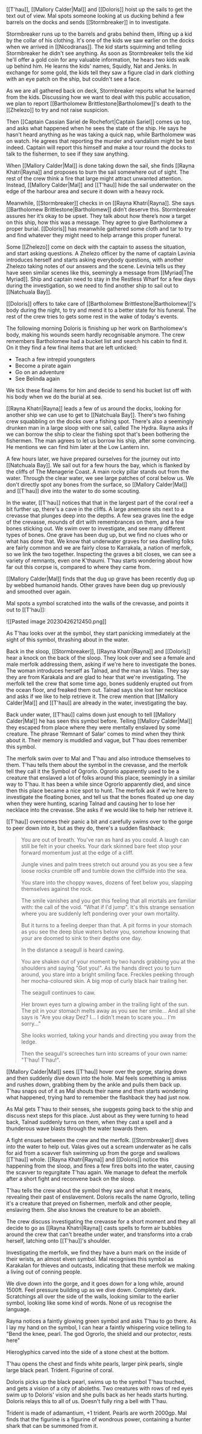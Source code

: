 [[T'hau]], [[Mallory Calder|Mal]] and [[Doloris]] hoist up the sails to get the text out of view. Mal spots someone looking at us ducking behind a few barrels on the docks and sends [[Stormbreaker]] in to investigate.

Stormbreaker runs up to the barrels and grabs behind them, lifting up a kid by the collar of his clothing. It's one of the kids we saw earlier on the docks when we arrived in [[Nicodranas]]. The kid starts squirming and telling Stormbreaker he didn't see anything. As soon as Stormbreaker tells the kid he'll offer a gold coin for any valuable information, he hears two kids walk up behind him. He learns the kids' names, Squidly, Nat and Jenks. In exchange for some gold, the kids tell they saw a figure clad in dark clothing with an eye patch on the ship, but couldn't see a face.

As we are all gathered back on deck, Stormbreaker reports what he learned from the kids. Discussing how we want to deal with this public accusation, we plan to report [[Bartholomew Brittlestone|Bartholomew]]'s death to the [[Zhelezo]] to try and not raise suspicion.

Then [[Captain Cassian Sariel de Rochefort|Captain Sariel]] comes up top, and asks what happened when he sees the state of the ship. He says he hasn't heard anything as he was taking a quick nap, while Bartholomew was on watch. He agrees that reporting the murder and vandalism might be best indeed. Captain will report this himself and make a tour round the docks to talk to the fishermen, to see if they saw anything.

When [[Mallory Calder|Mal]] is done taking down the sail, she finds [[Rayna Khatri|Rayna]] and proposes to burn the sail somewhere out of sight. The rest of the crew think a fire that large might attract unwanted attention. Instead, [[Mallory Calder|Mal]] and [[T'hau]] hide the sail underwater on the edge of the harbour area and secure it down with a heavy rock.

Meanwhile, [[Stormbreaker]] checks in on [[Rayna Khatri|Rayna]]. She says [[Bartholomew Brittlestone|Bartholomew]] didn’t deserve this. Stormbreaker assures her it’s okay to be upset. They talk about how there’s now a target on this ship, how this was a message. They agree to give Bartholomew a proper burial. [[Doloris]] has meanwhile gathered some cloth and tar to try and find whatever they might need to help arrange this proper funeral. 

Some [[Zhelezo]] come on deck with the captain to assess the situation, and start asking questions. A Zhelezo officer by the name of captain Lavinia introduces herself and starts asking everybody questions, with another Zhelezo taking notes of our answers and the scene. Levinia tells us they have seen similar scenes like this, seemingly a message from [[Myriad|The Myriad]]. Ship and captain need to stay in the Restless Wharf for a few days during the investigation, so we need to find another ship to sail out to [[Natchuala Bay]].

[[Doloris]] offers to take care of [[Bartholomew Brittlestone|Bartholomew]]'s body during the night, to try and mend it to a better state for his funeral. The rest of the crew tries to gets some rest in the wake of today's events. 

The following morning Doloris is finishing up her work on Bartholomew's body, making his wounds seem hardly recognisable anymore. The crew remembers Bartholomew had a bucket list and search his cabin to find it. On it they find a few final items that are left unticked:

- Teach a few intrepid youngsters
- Become a pirate again
- Go on an adventure
- See Belinda again

We tick these final items for him and decide to send his bucket list off with his body when we do the burial at sea.

[[Rayna Khatri|Rayna]] leads a few of us around the docks, looking for another ship we can use to get to [[Natchuala Bay]]. There's two fishing crew squabbling on the docks over a fishing spot. There's also a seemingly drunken man in a large sloop with one sail, called The Hydra. Rayna asks if we can borrow the ship to clear the fishing spot that's been bothering the fishermen. The man agrees to let us borrow his ship, after some convincing. He mentions we can find him later at the Low Lantern inn.

A few hours later, we have prepared ourselves for the journey out into [[Natchuala Bay]]. We sail out for a few hours the bay, which is flanked by the cliffs of The Menagerie Coast. A main rocky pillar stands out from the water. Through the clear water, we see large patches of coral below us. We don't directly spot any bones from the surface, so [[Mallory Calder|Mal]] and [[T'hau]] dive into the water to do some scouting.

In the water, [[T'hau]] notices that that in the largest part of the coral reef a bit further up, there's a cave in the cliffs. A large anemone sits next to a crevasse that plunges deep into the depths. A few sea graves line the edge of the crevasse, mounds of dirt with remembrances on them, and a few bones sticking out. We swim over to investigate, and see many different types of bones. One grave has been dug up, but we find no clues who or what has done that. We know that underwater graves for sea dwelling folks are fairly common and we are fairly close to Karrakala, a nation of merfolk, so we link the two together. Inspecting the graves a bit closes, we can see a variety of remnants, even one K'thaumi. T'hau starts wondering about how far out this corpse is, compared to where they came from.

[[Mallory Calder|Mal]] finds that the dug up grave has been recently dug up by webbed humanoid hands. Other graves have been dug up previously and smoothed over again.

Mal spots a symbol scratched into the walls of the crevasse, and points it out to [[T'hau]]:

![[Pasted image 20230426212450.png]]

As T'hau looks over at the symbol, they start panicking immediately at the sight of this symbol, thrashing about in the water.

Back in the sloop, [[Stormbreaker]], [[Rayna Khatri|Rayna]] and [[Doloris]] hear a knock on the back of the sloop. They look over and see a female and male merfolk addressing them, asking if we're here to investigate the bones. The woman introduces herself as Talnad, and the man as Valas. They say they are from Karakala and are glad to hear that we're investigating. The merfolk tell the crew that some time ago, bones suddenly erupted out from the ocean floor, and freaked them out. Talnad says she lost her necklace and asks if we like to help retrieve it. The crew mention that [[Mallory Calder|Mal]] and [[T'hau]] are already in the water, investigating the bay.

Back under water, [[T'hau]] calms down just enough to tell [[Mallory Calder|Mal]] he has seen this symbol before. Telling [[Mallory Calder|Mal]] they escaped from place where they were mentally enslaved by some creature. The phrase 'Remnant of Salar' comes to mind when they think about it. Their memory is muddled and vague, but T'hau does remember this symbol.

The merfolk swim over to Mal and T'hau and also introduce themselves to them. T'hau tells them about the symbol in the crevasse, and the merfolk tell they call it the Symbol of Ogrorlo. Ogrorlo apparently used to be a creature that enslaved a lot of folks around this place, seemingly in a similar way to T'hau. It has been a while since Ogrorlo apparently died, and since then this place became a nice spot to hunt. The merfolk ask if we're here to investigate the floating bones, and tell us that the bones floated up one day when they were hunting, scaring Talnad and causing her to lose her necklace into the crevasse. She asks if we would like to help her retrieve it. 

[[T'hau]] overcomes their panic a bit and carefully swims over to the gorge to peer down into it, but as they do, there's a sudden flashback:

> You are out of breath. You've ran as hard as you could. A laugh can still be felt in your cheeks. Your dark skinned bare feet stop your forward momentum just at the edge of a cliff. 
> 
> Jungle vines and palm trees stretch out around you as you see a few loose rocks crumble off and tumble down the cliffside into the sea.
> 
> You stare into the choppy waves, dozens of feet below you, slapping themselves against the rock.
> 
> The smile vanishes and you get this feeling that all mortals are familiar with: the call of the void. "What if I'd jump". It's this strange sensation where you are suddenly left pondering over your own mortality. 
> 
> But it turns to a feeling deeper than that. A pit forms in your stomach as you see the deep blue waters below you, somehow knowing that your are doomed to sink to their depths one day. 
> 
> In the distance a seagull is heard cawing.
> 
> You are shaken out of your moment by two hands grabbing you at the shoulders and saying "Got you!". As the hands direct you to turn around, you stare into a bright smiling face. Freckles peeking through her mocha-coloured skin. A big mop of curly black hair trailing her. 
> 
> The seagull continues to caw.
> 
> Her brown eyes turn a glowing amber in the trailing light of the sun. The pit in your stomach melts away as you see her smile... And all she says is "Are you okay Dez? I... I didn't mean to scare you... I'm sorry..."
> 
> She looks worried, taking your hands and directing you away from the ledge. 
> 
> Then the seagull's screeches turn into screams of your own name: "T'hau! T'hau!". 

[[Mallory Calder|Mal]] sees [[T'hau]] hover over the gorge, staring down and then suddenly dive down into the hole. Mal feels something is amiss and rushes down, grabbing them by the ankle and pulls them back up. T'hau snaps out of it as Mal shouts their name and then starts wondering what happened, trying hard to remember the flashback they had just now.

As Mal gets T'hau to their senses, she suggests going back to the ship and discuss next steps for this place. Just about as they were turning to head back, Talnad suddenly turns on them, when they cast a spell and a thunderous wave blasts through the water towards them.

A fight ensues between the crew and the merfolk. [[Stormbreaker]] dives into the water to help out. Valas gives out a scream underwater as he calls for aid from a scavver fish swimming up from the gorge and swallows [[T'hau]] whole. [[Rayna Khatri|Rayna]] and [[Doloris]] notice this happening from the sloop, and fires a few fires bolts into the water, causing the scavver to regurgitate T'hau again. We manage to defeat the merfolk after a short fight and reconvene back on the sloop.

T'hau tells the crew about the symbol they saw and what it means, revealing their past of enslavement. Doloris recalls the name Ogrorlo, telling it's a creature that preyed on fishermen, merfolk and other people, enslaving them. She also knows the creature to be an aboleth.

The crew discuss investigating the crevasse for a short moment and they all decide to go as [[Rayna Khatri|Rayna]] casts spells to form air bubbles around the crew that can't breathe under water, and transforms into a crab herself, latching onto [[T'hau]]'s shoulder.

Investigating the merfolk, we find they have a burn mark on the inside of their wrists, an almost elven symbol. Mal recognises this symbol as Karakalan for thieves and outcasts, indicating that these merfolk we making a living out of conning people.

We dive down into the gorge, and it goes down for a long while, around 1500ft. Feel pressure building up as we dive down. Completely dark. Scratchings all over the side of the walls, looking similar to the earlier symbol, looking like some kind of words. None of us recognise the language.

Rayna notices a faintly glowing green symbol and asks T'hau to go there. As I lay my hand on the symbol, I can hear a faintly whispering voice telling to "Bend the knee, pearl. The god Ogrorlo, the shield and our protector, rests here"

Hieroglyphics carved into the side of a stone chest at the bottom. 

T'hau opens the chest and finds white pearls, larger pink pearls, single large black pearl. Trident. Figurine of coral.

Doloris picks up the black pearl, swims up to the symbol T'hau touched, and gets a vision of a city of aboleths. Two creatures with rows of red eyes swim up to Doloris' vision and she pulls back as her heads starts hurting. Doloris relays this to all of us. Doesn't fully ring a bell with T'hau.

Trident is made of adamantium, +1 trident. Pearls are worth 2000gp. Mal finds that the figurine is a figurine of wondrous power, containing a hunter shark that can be summoned from it.